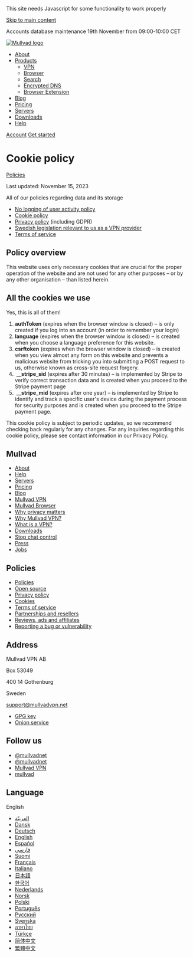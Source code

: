 This site needs Javascript for some functionality to work properly

[Skip to main content](#main)

Accounts database maintenance 19th November from 09:00-10:00 CET

[![Mullvad logo](/_app/immutable/assets/logo.Ba5MUFAA.svg)](https://mullvad.net/en/)

* [About](https://mullvad.net/en/about)
* [Products](#)
    * [VPN](https://mullvad.net/en/vpn)
    * [Browser](https://mullvad.net/en/browser)
    * [Search](https://leta.mullvad.net/)
    * [Encrypted DNS](https://mullvad.net/en/help/dns-over-https-and-dns-over-tls)
    * [Browser Extension](https://mullvad.net/en/help/mullvad-browser-extension)
* [Blog](https://mullvad.net/en/blog)
* [Pricing](https://mullvad.net/en/pricing)
* [Servers](https://mullvad.net/en/servers)
* [Downloads](https://mullvad.net/en/download)
* [Help](https://mullvad.net/en/help)

[Account](https://mullvad.net/en/account) [Get started](https://mullvad.net/en/account/create)

Cookie policy
=============

[Policies](https://mullvad.net/en/help?Topic=policies) 

Last updated: November 15, 2023

All of our policies regarding data and its storage

* [No logging of user activity policy](https://mullvad.net/help/no-logging-data-policy/)
* [Cookie policy](https://mullvad.net/help/cookie-policy)
* [Privacy policy](https://mullvad.net/help/privacy-policy) (including GDPR)
* [Swedish legislation relevant to us as a VPN provider](https://mullvad.net/help/swedish-legislation/)
* [Terms of service](https://mullvad.net/help/terms-service/)

Policy overview
---------------

This website uses only necessary cookies that are crucial for the proper operation of the website and are not used for any other purposes – or by any other organisation – than listed herein.

All the cookies we use
----------------------

Yes, this is all of them!

1. **authToken** (expires when the browser window is closed) – is only created if you log into an account (in order to remember your login)
2. **language** (expires when the browser window is closed) – is created when you choose a language preference for this website.
3. **csrftoken** (expires when the browser window is closed) – is created when you view almost any form on this website and prevents a malicious website from tricking you into submitting a POST request to us, otherwise known as cross-site request forgery.
4.  **\_\_stripe\_sid** (expires after 30 minutes) – is implemented by Stripe to verify correct transaction data and is created when you proceed to the Stripe payment page
5.  **\_\_stripe\_mid** (expires after one year) – is implemented by Stripe to identify and track a specific user's device during the payment process for security purposes and is created when you proceed to the Stripe payment page.

This cookie policy is subject to periodic updates, so we recommend checking back regularly for any changes. For any inquiries regarding this cookie policy, please see contact information in our Privacy Policy.

Mullvad
-------

* [About](https://mullvad.net/en/about)
* [Help](https://mullvad.net/en/help)
* [Servers](https://mullvad.net/en/servers)
* [Pricing](https://mullvad.net/en/pricing)
* [Blog](https://mullvad.net/en/blog)
* [Mullvad VPN](https://mullvad.net/en/vpn)
* [Mullvad Browser](https://mullvad.net/en/browser)
* [Why privacy matters](https://mullvad.net/en/why-privacy-matters)
* [Why Mullvad VPN?](https://mullvad.net/en/why-mullvad-vpn)
* [What is a VPN?](https://mullvad.net/en/vpn/what-is-vpn)
* [Downloads](https://mullvad.net/en/download)
* [Stop chat control](https://mullvad.net/en/chatcontrol)
* [Press](https://mullvad.net/en/press)
* [Jobs](https://www.mullvad.careers/)

Policies
--------

* [Policies](https://mullvad.net/en/policies)
* [Open source](https://mullvad.net/en/open-source)
* [Privacy policy](https://mullvad.net/en/help/privacy-policy)
* [Cookies](https://mullvad.net/en/help/cookie-policy)
* [Terms of service](https://mullvad.net/en/help/terms-service)
* [Partnerships and resellers](https://mullvad.net/en/help/partnerships-and-resellers)
* [Reviews, ads and affiliates](https://mullvad.net/en/help/policy-reviews-advertising-and-affiliates)
* [Reporting a bug or vulnerability](https://mullvad.net/en/help/how-report-bug-or-vulnerability)

Address
-------

Mullvad VPN AB

Box 53049

400 14 Gothenburg

Sweden

[support@mullvadvpn.net](mailto:support@mullvadvpn.net)

* [GPG key](https://mullvad.net/static/gpg/mullvadvpn-support-mail.asc)
* [Onion service](http://o54hon2e2vj6c7m3aqqu6uyece65by3vgoxxhlqlsvkmacw6a7m7kiad.onion/)

Follow us
---------

* [@mullvadnet](https://www.x.com/mullvadnet)
* [@mullvadnet](https://mastodon.online/@mullvadnet)
* [Mullvad VPN](https://www.youtube.com/c/MullvadVPNNet)
* [mullvad](https://github.com/mullvad)

Language
--------

English

* [العربيّة](https://mullvad.net/en/setlocale/ar?page=/en/help/cookie-policy)
* [Dansk](https://mullvad.net/en/setlocale/da?page=/en/help/cookie-policy)
* [Deutsch](https://mullvad.net/en/setlocale/de?page=/en/help/cookie-policy)
* [English](https://mullvad.net/en/setlocale/en?page=/en/help/cookie-policy)
* [Español](https://mullvad.net/en/setlocale/es?page=/en/help/cookie-policy)
* [فارسی](https://mullvad.net/en/setlocale/fa?page=/en/help/cookie-policy)
* [Suomi](https://mullvad.net/en/setlocale/fi?page=/en/help/cookie-policy)
* [Français](https://mullvad.net/en/setlocale/fr?page=/en/help/cookie-policy)
* [Italiano](https://mullvad.net/en/setlocale/it?page=/en/help/cookie-policy)
* [日本語](https://mullvad.net/en/setlocale/ja?page=/en/help/cookie-policy)
* [한국어](https://mullvad.net/en/setlocale/ko?page=/en/help/cookie-policy)
* [Nederlands](https://mullvad.net/en/setlocale/nl?page=/en/help/cookie-policy)
* [Norsk](https://mullvad.net/en/setlocale/no?page=/en/help/cookie-policy)
* [Polski](https://mullvad.net/en/setlocale/pl?page=/en/help/cookie-policy)
* [Português](https://mullvad.net/en/setlocale/pt?page=/en/help/cookie-policy)
* [Русский](https://mullvad.net/en/setlocale/ru?page=/en/help/cookie-policy)
* [Svenska](https://mullvad.net/en/setlocale/sv?page=/en/help/cookie-policy)
* [ภาษาไทย](https://mullvad.net/en/setlocale/th?page=/en/help/cookie-policy)
* [Türkçe](https://mullvad.net/en/setlocale/tr?page=/en/help/cookie-policy)
* [简体中文](https://mullvad.net/en/setlocale/zh-hans?page=/en/help/cookie-policy)
* [繁體中文](https://mullvad.net/en/setlocale/zh-hant?page=/en/help/cookie-policy)